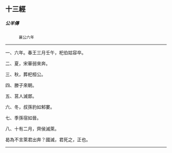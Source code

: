 

## 十三經

##### 公羊傳
　　　`襄公六年`

* * *

一、六年。春王三月壬午，𣏌伯姑容卒。

二、夏，宋華弱來奔。

三、秋，葬𣏌桓公。

四、滕子來朝。

五、莒人滅鄫。

六、冬，叔孫豹如邾婁。

七、季孫宿如晉。

八、十有二月，齊侯滅萊。

曷為不言萊君出奔？國滅，君死之，正也。

* * *

